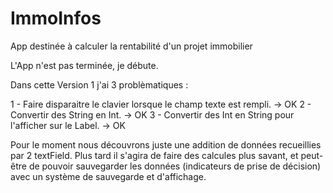 # ImmoInfos

App destinée à calculer la rentabilité d'un projet immobilier

L'App n'est pas terminée, je débute.

Dans cette Version 1 j'ai 3 problèmatiques :

1 - Faire disparaitre le clavier lorsque le champ texte est rempli.
    -> OK
2 - Convertir des String en Int.
    -> OK
3 - Convertir des Int en String pour l'afficher sur le Label.
    -> OK
    
Pour le moment nous découvrons juste une addition de données recueillies par 2 textField. Plus tard il s'agira de faire des calcules plus savant, et peut-être de pouvoir sauvegarder les données (indicateurs de prise de décision) avec un système de sauvegarde et d'affichage.

